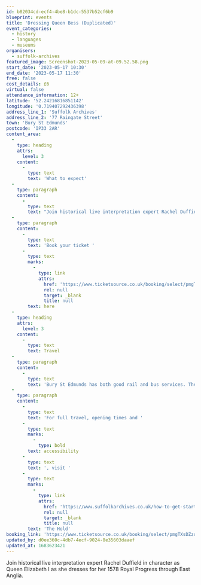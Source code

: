 ```yaml
---
id: b82034cd-ecf4-4be8-b1dc-5537b52cf6b9
blueprint: events
title: 'Dressing Queen Bess (Duplicated)'
event_categories:
  - history
  - languages
  - museums
organisers:
  - suffolk-archives
featured_image: Screenshot-2023-05-09-at-09.52.58.png
start_date: '2023-05-17 10:30'
end_date: '2023-05-17 11:30'
free: false
cost_details: £6
virtual: false
attendance_information: 12+
latitude: '52.24216816851142'
longitude: '0.719407292436398'
address_line_1: 'Suffolk Archives'
address_line_2: '77 Raingate Street'
town: 'Bury St Edmunds'
postcode: 'IP33 2AR'
content_area:
  -
    type: heading
    attrs:
      level: 3
    content:
      -
        type: text
        text: 'What to expect'
  -
    type: paragraph
    content:
      -
        type: text
        text: "Join historical live interpretation expert Rachel Duffield in character as Queen Elizabeth I as she dresses for her 1578 Royal Progress through East Anglia. Find out about the power of her magnificent wardrobe and discover the truth of her hair-raising beauty regime. Subjects may even ask about Dudley... if they dare!\_"
  -
    type: paragraph
    content:
      -
        type: text
        text: 'Book your ticket '
      -
        type: text
        marks:
          -
            type: link
            attrs:
              href: 'https://www.ticketsource.co.uk/booking/select/pmgTXsDZzoEB'
              rel: null
              target: _blank
              title: null
        text: here
  -
    type: heading
    attrs:
      level: 3
    content:
      -
        type: text
        text: Travel
  -
    type: paragraph
    content:
      -
        type: text
        text: 'Bury St Edmunds has both good rail and bus services. The nearest bus stop is Brewery Bus Stop a three-minute walk from the venue. There are multiple pay and display car parks in Bury St Edmunds, the nearest to the venue being Chequer Square.'
  -
    type: paragraph
    content:
      -
        type: text
        text: 'For full travel, opening times and '
      -
        type: text
        marks:
          -
            type: bold
        text: accessibility
      -
        type: text
        text: ', visit '
      -
        type: text
        marks:
          -
            type: link
            attrs:
              href: 'https://www.suffolkarchives.co.uk/how-to-get-started-at-suffolk-archives/plan-your-visit/suffolk-archives-branches/bury-st-edmunds-branch/'
              rel: null
              target: _blank
              title: null
        text: 'The Hold'
booking_link: 'https://www.ticketsource.co.uk/booking/select/pmgTXsDZzoEB'
updated_by: d0ee360c-4db7-4ecf-9024-8e35603daaef
updated_at: 1683623421
---
```

Join historical live interpretation expert Rachel Duffield in character as Queen Elizabeth I as she dresses for her 1578 Royal Progress through East Anglia.